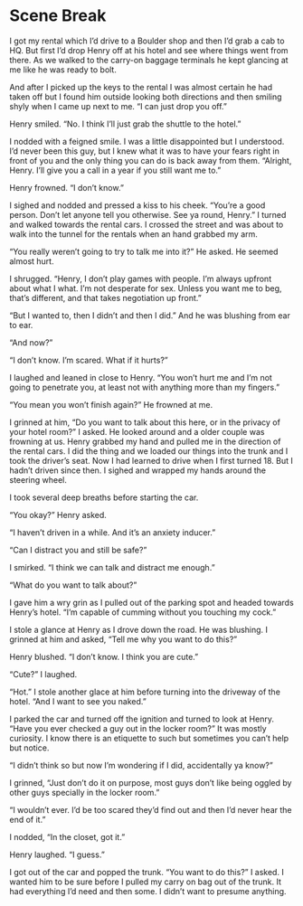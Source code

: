 #  Scene Break

I got my rental which I’d drive to a Boulder shop and then I’d grab a cab to HQ.
But first I’d drop Henry off at his hotel and see where things went from there.
As we walked to the carry-on baggage terminals he kept glancing at me like he
was ready to bolt.

And after I picked up the keys to the rental I was almost certain he had taken
off but I found him outside looking both directions and then smiling shyly when
I came up next to me. “I can just drop you off.”

Henry smiled. “No. I think I’ll just grab the shuttle to the hotel.”

I nodded with a feigned smile. I was a little disappointed but I understood. I’d
never been this guy, but I knew what it was to have your fears right in front of
you and the only thing you can do is back away from them. “Alright, Henry. I’ll
give you a call in a year if you still want me to.”

Henry frowned. “I don’t know.”

I sighed and nodded and pressed a kiss to his cheek. “You’re a good person.
Don’t let anyone tell you otherwise. See ya round, Henry.” I turned and walked
towards the rental cars. I crossed the street and was about to walk into the
tunnel for the rentals when an hand grabbed my arm.

“You really weren’t going to try to talk me into it?” He asked. He seemed almost
hurt.

I shrugged. “Henry, I don’t play games with people. I’m always upfront about
what I what. I’m not desperate for sex. Unless you want me to beg, that’s
different, and that takes negotiation up front.”

“But I wanted to, then I didn’t and then I did.” And he was blushing from ear to
ear.

“And now?”

“I don’t know. I’m scared. What if it hurts?”

I laughed and leaned in close to Henry. “You won’t hurt me and I’m not going to
penetrate you, at least not with anything more than my fingers.”

“You mean you won’t finish again?” He frowned at me.

I grinned at him, “Do you want to talk about this here, or in the privacy of
your hotel room?” I asked. He looked around and a older couple was frowning at
us. Henry grabbed my hand and pulled me in the direction of the rental cars. I
did the thing and we loaded our things into the trunk and I took the driver’s
seat. Now I had learned to drive when I first turned 18. But I hadn’t driven
since then. I sighed and wrapped my hands around the steering wheel.

I took several deep breaths before starting the car.

“You okay?” Henry asked.

“I haven’t driven in a while. And it’s an anxiety inducer.”

“Can I distract you and still be safe?”

I smirked. “I think we can talk and distract me enough.”

“What do you want to talk about?”

I gave him a wry grin as I pulled out of the parking spot and headed towards
Henry’s hotel. “I’m capable of cumming without you touching my cock.”

I stole a glance at Henry as I drove down the road. He was blushing. I grinned
at him and asked, “Tell me why you want to do this?”

Henry blushed. “I don’t know. I think you are cute.”

“Cute?” I laughed.

“Hot.” I stole another glace at him before turning into the driveway of the
hotel. “And I want to see you naked.”

I parked the car and turned off the ignition and turned to look at Henry. “Have
you ever checked a guy out in the locker room?” It was mostly curiosity. I know
there is an etiquette to such but sometimes you can’t help but notice.

“I didn’t think so but now I’m wondering if I did, accidentally ya know?”

I grinned, “Just don’t do it on purpose, most guys don’t like being oggled by
other guys specially in the locker room.”

“I wouldn’t ever. I’d be too scared they’d find out and then I’d never hear the
end of it.”

I nodded, “In the closet, got it.”

Henry laughed. “I guess.”

I got out of the car and popped the trunk. “You want to do this?” I asked. I
wanted him to be sure before I pulled my carry on bag out of the trunk. It had
everything I’d need and then some. I didn’t want to presume anything.


<!--stackedit_data:
eyJoaXN0b3J5IjpbLTg2MDI4MDEwMV19
-->